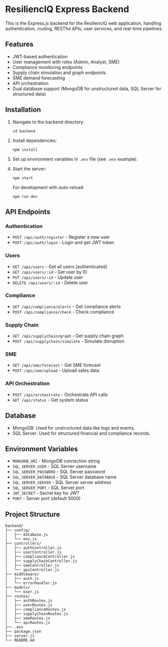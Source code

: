 # ResiliencIQ Express Backend

This is the Express.js backend for the ResiliencIQ web application, handling authentication, routing, RESTful APIs, user services, and real-time pipelines.

## Features

- JWT-based authentication
- User management with roles (Admin, Analyst, SME)
- Compliance monitoring endpoints
- Supply chain simulation and graph endpoints
- SME demand forecasting
- API orchestration
- Dual database support (MongoDB for unstructured data, SQL Server for structured data)

## Installation

1. Navigate to the backend directory:

   ```
   cd backend
   ```

2. Install dependencies:

   ```
   npm install
   ```

3. Set up environment variables in `.env` file (see `.env` example).

4. Start the server:

   ```
   npm start
   ```

   For development with auto-reload:

   ```
   npm run dev
   ```

## API Endpoints

### Authentication

- `POST /api/auth/register` - Register a new user
- `POST /api/auth/login` - Login and get JWT token

### Users

- `GET /api/users` - Get all users (authenticated)
- `GET /api/users/:id` - Get user by ID
- `PUT /api/users/:id` - Update user
- `DELETE /api/users/:id` - Delete user

### Compliance

- `GET /api/compliance/alerts` - Get compliance alerts
- `POST /api/compliance/check` - Check compliance

### Supply Chain

- `GET /api/supplychain/graph` - Get supply chain graph
- `POST /api/supplychain/simulate` - Simulate disruption

### SME

- `GET /api/sme/forecast` - Get SME forecast
- `POST /api/sme/upload` - Upload sales data

### API Orchestration

- `POST /api/orchestrate` - Orchestrate API calls
- `GET /api/status` - Get system status

## Database

- MongoDB: Used for unstructured data like logs and events.
- SQL Server: Used for structured financial and compliance records.

## Environment Variables

- `MONGODB_URI` - MongoDB connection string
- `SQL_SERVER_USER` - SQL Server username
- `SQL_SERVER_PASSWORD` - SQL Server password
- `SQL_SERVER_DATABASE` - SQL Server database name
- `SQL_SERVER_SERVER` - SQL Server server address
- `SQL_SERVER_PORT` - SQL Server port
- `JWT_SECRET` - Secret key for JWT
- `PORT` - Server port (default 5000)

## Project Structure

```
backend/
├── config/
│   ├── database.js
│   └── env.js
├── controllers/
│   ├── authController.js
│   ├── userController.js
│   ├── complianceController.js
│   ├── supplyChainController.js
│   ├── smeController.js
│   └── apiController.js
├── middleware/
│   ├── auth.js
│   └── errorHandler.js
├── models/
│   └── User.js
├── routes/
│   ├── authRoutes.js
│   ├── userRoutes.js
│   ├── complianceRoutes.js
│   ├── supplyChainRoutes.js
│   ├── smeRoutes.js
│   └── apiRoutes.js
├── .env
├── package.json
├── server.js
└── README.md
```
